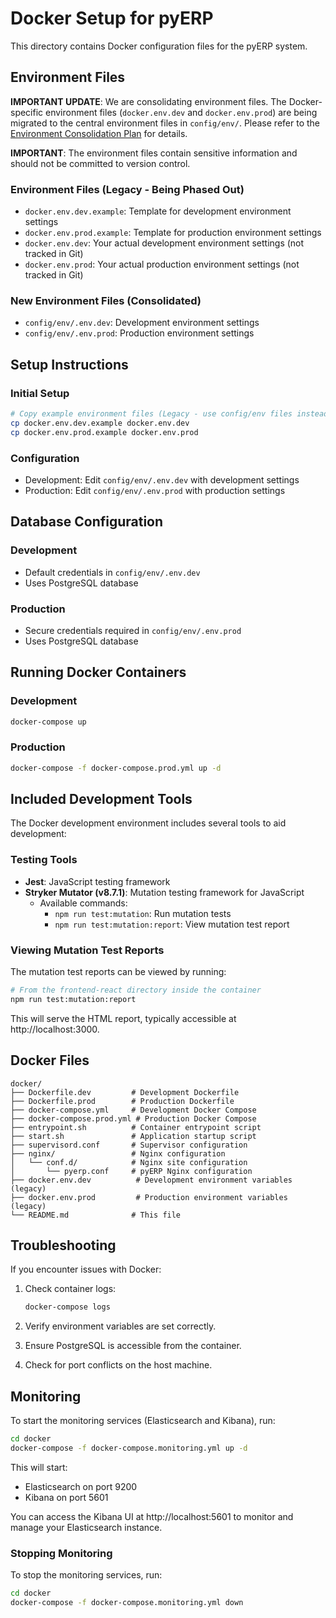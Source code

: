 # Docker Setup for pyERP

This directory contains Docker configuration files for the pyERP system.

## Environment Files

**IMPORTANT UPDATE**: We are consolidating environment files. The Docker-specific environment files (`docker.env.dev` and `docker.env.prod`) are being migrated to the central environment files in `config/env/`. Please refer to the [Environment Consolidation Plan](../docs/ENV_CONSOLIDATION.md) for details.

**IMPORTANT**: The environment files contain sensitive information and should not be committed to version control.

### Environment Files (Legacy - Being Phased Out)
- `docker.env.dev.example`: Template for development environment settings
- `docker.env.prod.example`: Template for production environment settings
- `docker.env.dev`: Your actual development environment settings (not tracked in Git)
- `docker.env.prod`: Your actual production environment settings (not tracked in Git)

### New Environment Files (Consolidated)
- `config/env/.env.dev`: Development environment settings
- `config/env/.env.prod`: Production environment settings

## Setup Instructions

### Initial Setup

```bash
# Copy example environment files (Legacy - use config/env files instead)
cp docker.env.dev.example docker.env.dev
cp docker.env.prod.example docker.env.prod
```

### Configuration

- Development: Edit `config/env/.env.dev` with development settings
- Production: Edit `config/env/.env.prod` with production settings

## Database Configuration

### Development

- Default credentials in `config/env/.env.dev`
- Uses PostgreSQL database

### Production

- Secure credentials required in `config/env/.env.prod`
- Uses PostgreSQL database

## Running Docker Containers

### Development

```bash
docker-compose up
```

### Production

```bash
docker-compose -f docker-compose.prod.yml up -d
```

## Included Development Tools

The Docker development environment includes several tools to aid development:

### Testing Tools
- **Jest**: JavaScript testing framework
- **Stryker Mutator (v8.7.1)**: Mutation testing framework for JavaScript
  - Available commands:
    - `npm run test:mutation`: Run mutation tests
    - `npm run test:mutation:report`: View mutation test report

### Viewing Mutation Test Reports

The mutation test reports can be viewed by running:

```bash
# From the frontend-react directory inside the container
npm run test:mutation:report
```

This will serve the HTML report, typically accessible at http://localhost:3000.

## Docker Files

```
docker/
├── Dockerfile.dev         # Development Dockerfile
├── Dockerfile.prod        # Production Dockerfile
├── docker-compose.yml     # Development Docker Compose
├── docker-compose.prod.yml # Production Docker Compose
├── entrypoint.sh          # Container entrypoint script
├── start.sh               # Application startup script
├── supervisord.conf       # Supervisor configuration
├── nginx/                 # Nginx configuration
│   └── conf.d/            # Nginx site configuration
│       └── pyerp.conf     # pyERP Nginx configuration
├── docker.env.dev          # Development environment variables (legacy)
├── docker.env.prod         # Production environment variables (legacy)
└── README.md              # This file
```

## Troubleshooting

If you encounter issues with Docker:

1. Check container logs:
   ```bash
   docker-compose logs
   ```

2. Verify environment variables are set correctly.

3. Ensure PostgreSQL is accessible from the container.

4. Check for port conflicts on the host machine.

## Monitoring

To start the monitoring services (Elasticsearch and Kibana), run:

```bash
cd docker
docker-compose -f docker-compose.monitoring.yml up -d
```

This will start:
- Elasticsearch on port 9200
- Kibana on port 5601

You can access the Kibana UI at http://localhost:5601 to monitor and manage your Elasticsearch instance.

### Stopping Monitoring

To stop the monitoring services, run:

```bash
cd docker
docker-compose -f docker-compose.monitoring.yml down
```
